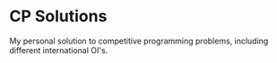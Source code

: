 CP Solutions
============

My personal solution to competitive programming problems, including different international OI's.
